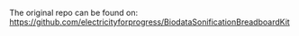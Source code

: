 The original repo can be found on: https://github.com/electricityforprogress/BiodataSonificationBreadboardKit 

